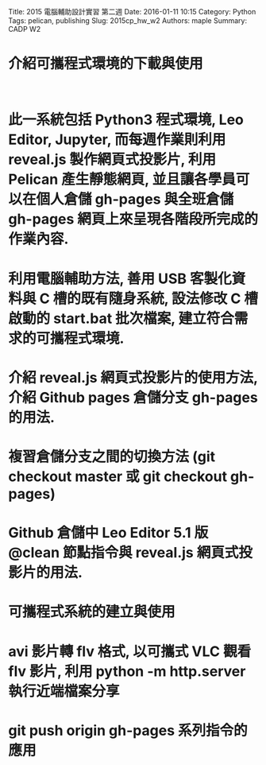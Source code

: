 Title: 2015 電腦輔助設計實習 第二週
Date: 2016-01-11 10:15
Category: Python
Tags: pelican, publishing
Slug: 2015cp_hw_w2
Authors: maple
Summary: CADP W2
<p>
<h1>介紹可攜程式環境的下載與使用<h1>
<br>此一系統包括 Python3 程式環境, Leo Editor, Jupyter, 而每週作業則利用 reveal.js 製作網頁式投影片, 利用 Pelican 產生靜態網頁, 並且讓各學員可以在個人倉儲 gh-pages 與全班倉儲 gh-pages 網頁上來呈現各階段所完成的作業內容.
<h1>利用電腦輔助方法, 善用 USB 客製化資料與 C 槽的既有隨身系統, 設法修改 C 槽啟動的 start.bat 批次檔案, 建立符合需求的可攜程式環境.<h1>
<h1>介紹 reveal.js 網頁式投影片的使用方法, 介紹 Github pages 倉儲分支 gh-pages 的用法.<h1>
<h1>複習倉儲分支之間的切換方法 (git checkout master 或 git checkout gh-pages)<h1>
<h1>Github 倉儲中 Leo Editor 5.1 版 @clean 節點指令與 reveal.js 網頁式投影片的用法.<h1>
<h1>可攜程式系統的建立與使用<h1>
<h1>avi 影片轉 flv 格式, 以可攜式 VLC 觀看 flv 影片, 利用 python -m http.server 執行近端檔案分享<h1>
<h1>git push origin gh-pages 系列指令的應用<h1>